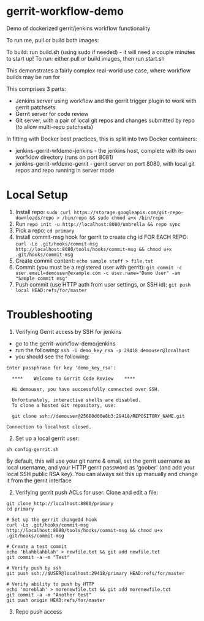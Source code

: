 # gerrit-workflow-demo
Demo of dockerized gerrit/jenkins workflow functionality

To run me, pull or build both images:

To build: run build.sh (using sudo if needed) - it will need a couple minutes to start up!
To run: either pull or build images, then run start.sh

This demonstrates a fairly complex real-world use case, where workflow builds may be run for 

This comprises 3 parts:
* Jenkins server using workflow and the gerrit trigger plugin to work with gerrit patchsets
* Gerrit server for code review
* Git server, with a pair of local git repos and changes submitted by repo (to allow multi-repo patchsets)


In fitting with Docker best practices, this is split into two Docker containers:

* jenkins-gerrit-wfdemo-jenkins - the jenkins host, complete with its own worfklow directory (runs on port 8081)
* jenkins-gerrit-wfdemo-gerrit - gerrit server on port 8080, with local git repos and repo running in server mode 

# Local Setup
1. Install repo: ```sudo curl https://storage.googleapis.com/git-repo-downloads/repo > /bin/repo && sudo chmod a+x /bin/repo```
2. Run ```repo init -u http://localhost:8080/umbrella && repo sync```
3. Pick a repo: ```cd primary```
4. Install commit-msg hook for gerrit to create chg id FOR EACH REPO: ```curl -Lo .git/hooks/commit-msg http://localhost:8080/tools/hooks/commit-msg && chmod u+x .git/hooks/commit-msg```
5. Create commit content: ```echo sample stuff > file.txt```
6. Commit (you must be a registered user with gerrit): ```git commit -c user.email=demouser@example.com -c user.name="Demo User" -am "Sample commit msg"```
7. Push commit (use HTTP auth from user settings, or SSH id): ```git push local HEAD:refs/for/master```

# Troubleshooting

1. Verifying Gerrit access by SSH for jenkins
* go to the gerrit-workflow-demo/jenkins
* run the following: `ssh -i demo_key_rsa -p 29418 demouser@localhost`
* you should see the following:
```
Enter passphrase for key 'demo_key_rsa': 

  ****    Welcome to Gerrit Code Review    ****

  Hi demouser, you have successfully connected over SSH.

  Unfortunately, interactive shells are disabled.
  To clone a hosted Git repository, use:

  git clone ssh://demouser@25680d00e8b3:29418/REPOSITORY_NAME.git

Connection to localhost closed.
```

2. Set up a local gerrit user:
```shell
sh config-gerrit.sh
```
By default, this will use your git name & email, set the gerrit username as local username, and your HTTP gerrit password as 'goober' (and add your local SSH public RSA key).  You can always set this up manually and change it from the gerrit interface

2. Verifying gerrit push ACLs for user.  Clone and edit a file: 
```shell
git clone http://localhost:8080/primary
cd primary

# Set up the gerrit changeId hook
curl -Lo .git/hooks/commit-msg http://localhost:8080/tools/hooks/commit-msg && chmod u+x .git/hooks/commit-msg

# Create a test commit
echo 'blahblahblah' > newfile.txt && git add newfile.txt
git commit -a -m "Test"

# Verify push by ssh
git push ssh://$USER@localhost:29418/primary HEAD:refs/for/master

# Verify ability to push by HTTP
echo 'moreblah' > morenewfile.txt && git add morenewfile.txt
git commit -a -m "Another test"
git push origin HEAD:refs/for/master
```

3. Repo push access
